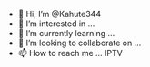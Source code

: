 - 👋 Hi, I’m @Kahute344
- 👀 I’m interested in ...
- 🌱 I’m currently learning ...
- 💞️ I’m looking to collaborate on ...
- 📫 How to reach me ... IPTV 

<!---
Kahute344/Kahute344 is a ✨ special ✨ repository because its `README.md` (this file) appears on your GitHub profile.
You can click the Preview link to take a look at your changes.
--->
